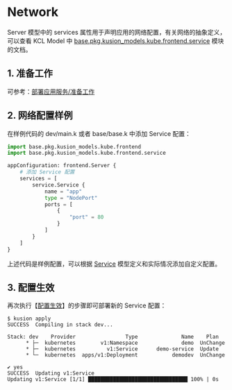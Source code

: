 # Network

Server 模型中的 services 属性用于声明应用的网络配置，有关网络的抽象定义，可以查看 KCL Model 中 [base.pkg.kusion_models.kube.frontend.service](/docs/reference/model/kusion_models/kube/frontend/service/doc_service) 模块的文档。

## 1. 准备工作

可参考：[部署应用服务/准备工作](./1-deploy-server.md#1-%E5%87%86%E5%A4%87%E5%B7%A5%E4%BD%9C)

## 2. 网络配置样例

在样例代码的 dev/main.k 或者 base/base.k 中添加 Service 配置：

```py
import base.pkg.kusion_models.kube.frontend
import base.pkg.kusion_models.kube.frontend.service

appConfiguration: frontend.Server {
    # 添加 Service 配置
    services = [
        service.Service {
            name = "app"
            type = "NodePort"
            ports = [
                {
                    "port" = 80
                }
            ]
        }
    ]
}
```

上述代码是样例配置，可以根据 [Service](/docs/reference/model/kusion_models/kube/frontend/service/doc_service) 模型定义和实际情况添加自定义配置。

## 3. 配置生效

再次执行【[配置生效](./1-deploy-server.md#4-%E9%85%8D%E7%BD%AE%E7%94%9F%E6%95%88)】的步骤即可部署新的 Service 配置：

```
$ kusion apply
SUCCESS  Compiling in stack dev...

Stack: dev    Provider                Type              Name    Plan
      * ├─  kubernetes        v1:Namespace              demo  UnChange
      * ├─  kubernetes          v1:Service      demo-service  Update
      * └─  kubernetes  apps/v1:Deployment           demodev  UnChange

✔ yes
SUCCESS  Updating v1:Service
Updating v1:Service [1/1] ████████████████████████████████ 100% | 0s
```
